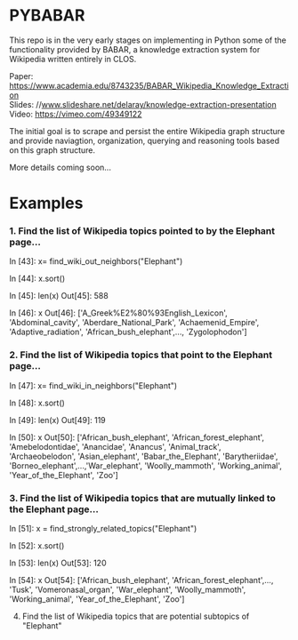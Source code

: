 # PYBABAR

This repo is in the very early stages on implementing in Python some of the functionality provided by BABAR, a knowledge extraction system for Wikipedia written entirely in CLOS.

Paper: https://www.academia.edu/8743235/BABAR_Wikipedia_Knowledge_Extraction  
Slides: //www.slideshare.net/delaray/knowledge-extraction-presentation  
Video: https://vimeo.com/49349122  

The initial goal is to scrape and persist the entire Wikipedia graph structure and provide naviagtion, organization, querying and reasoning tools based on this graph structure.

More details coming soon...

# Examples 

### 1. Find the list of Wikipedia topics pointed to by the Elephant page...

In [43]: x= find_wiki_out_neighbors("Elephant")

In [44]: x.sort()

In [45]: len(x)
Out[45]: 588

In [46]: x
Out[46]: ['A_Greek%E2%80%93English_Lexicon', 'Abdominal_cavity',
 'Aberdare_National_Park', 'Achaemenid_Empire', 'Adaptive_radiation', 'African_bush_elephant',..., 'Zygolophodon']

### 2. Find the list of Wikipedia topics that point to the Elephant page...

In [47]: x= find_wiki_in_neighbors("Elephant")

In [48]: x.sort()

In [49]: len(x)
Out[49]: 119

In [50]: x
Out[50]: ['African_bush_elephant', 'African_forest_elephant', 'Amebelodontidae', 'Anancidae', 'Anancus', 'Animal_track', 'Archaeobelodon', 'Asian_elephant', 'Babar_the_Elephant', 'Barytheriidae', 'Borneo_elephant',...,'War_elephant', 'Woolly_mammoth', 'Working_animal', 'Year_of_the_Elephant', 'Zoo']

### 3. Find the list of Wikipedia topics that are mutually linked to the Elephant page...


In [51]: x = find_strongly_related_topics("Elephant")

In [52]: x.sort()

In [53]: len(x)
Out[53]: 120

In [54]: x
Out[54]: ['African_bush_elephant', 'African_forest_elephant',..., 'Tusk', 'Vomeronasal_organ', 'War_elephant', 'Woolly_mammoth', 'Working_animal', 'Year_of_the_Elephant', 'Zoo']

4. Find the list of Wikipedia topics that are potential subtopics of "Elephant"